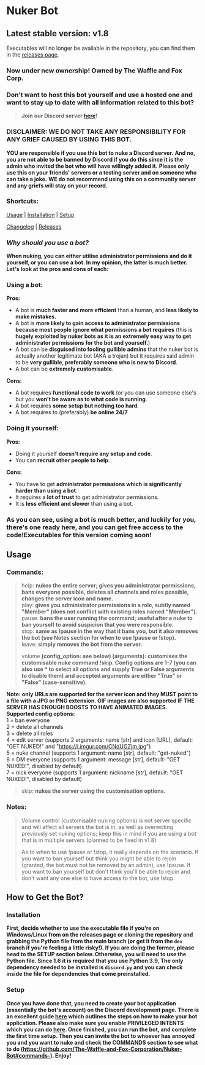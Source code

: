 # Nuker Bot

## Latest stable version: v1.8
Executables will no longer be available in the repository, you can find them in the [releases page](https://github.com/The-Waffle-and-Fox-Corporation/Nuker-Bot/releases).
### Now under new ownership! Owned by The Waffle and Fox Corp.

### Don't want to host this bot yourself and use a hosted one and want to stay up to date with all information related to this bot?
> **Join our Discord server [here](https://discord.gg/cy3Kn9MK7Z)!**

### DISCLAIMER: WE DO NOT TAKE ANY RESPONSIBILITY FOR ANY GRIEF CAUSED BY USING THIS BOT.
**YOU are responsible if you use this bot to nuke a Discord server.**
**And no, you are not able to be banned by Discord if you do this since it is the admin who invited the bot who will have willingly added it.**
**Please only use this on your friends' servers or a testing server and on someone who can take a joke.**
**WE do not recommend using this on a community server and any griefs will stay on your record.**

### Shortcuts:
[Usage](https://github.com/The-Waffle-and-Fox-Corporation/Nuker-Bot/tree/main#usage) |
[Installation](https://github.com/The-Waffle-and-Fox-Corporation/Nuker-Bot/tree/main#installation) |
[Setup](https://github.com/The-Waffle-and-Fox-Corporation/Nuker-Bot/tree/main#setup)

[Changelog](https://github.com/The-Waffle-and-Fox-Corporation/Nuker-Bot/blob/main/CHANGELOG.md) |
[Releases](https://github.com/The-Waffle-and-Fox-Corporation/Nuker-Bot/releases)

### *Why should you use a bot?* <br>
**When nuking, you can either utilise administrator permissions and do it yourself, or you can use a bot. In my opinion, the latter is much better. Let's look at the pros and cons of each:**

### Using a bot: <br>
**Pros:**
- A bot is **much faster and more efficient** than a human, and **less likely to make mistakes.**
- A bot is **more likely to gain access to administrator permissions because most people ignore what permissions a bot requires** (this is **hugely exploited by nuker bots as it is an extremely easy way to get administrator permissions for the bot and yourself.**)
- A bot can be **disguised into fooling gullible admins** that the nuker bot is actually another legitimate bot (AKA a trojan) but it requires said admin to be **very gullible, preferably someone who is new to Discord**.
- A bot can be **extremely customisable**.

**Cons:**
- A bot requires **functional code to work** (or you can use someone else's but you **won't be aware as to what code is running**.
- A bot requires **some setup but nothing too hard**.
- A bot requires to (preferably) **be online 24/7**

### Doing it yourself: <br>
**Pros:**
- Doing it yourself **doesn't require any setup and code**.
- You can **recruit other people to help**.

**Cons:**
- You have to get **administrator permissions which is significantly harder than using a bot**.
- It requires a **lot of trust** to get administrator permissions.
- It is **less efficient and slower** than using a bot.

### As you can see, using a bot is much better, and luckily for you, there's one ready here, and you can get free access to the code!**Executables for this version coming soon!**

## Usage

### Commands: <br>
> help: **nukes the entire server; gives you administrator permissions, bans everyone possible, deletes all channels and roles possible, changes the server icon and name.** <br>
> play: **gives you administrator permissions in a role, subtly named "Member" (does not conflict with existing roles named "Member").** <br>
> pause: **bans the user running the command; useful after a nuke to ban yourself to avoid suspicion that you were responsible.** <br>
> stop: **same as !pause in the way that it bans you, but it also removes the bot (see Notes section for when to use !pause or !stop).** <br>
> leave: **simply removes the bot from the server.** <br>
> 
> volume **(config_option: see below) (arguments): customises the customisable nuke command !skip. Config options are 1-7 (you can also use * to select all options and supply True or False arguments to disable them) and accepted arguments are either "True" or "False" (case-sensitive).**

**Note: only URLs are supported for the server icon and they MUST point to a file with a JPG or PNG extension. GIF images are also supported IF THE SERVER HAS ENOUGH BOOSTS TO HAVE ANIMATED IMAGES.** <br>
**Supported config options:** <br>
1 = ban everyone <br>
2 = delete all channels <br>
3 = delete all roles <br>
4 = edit server (supports 2 arguments: name [str] and icon [URL], default: "GET NUKED!" and "https://i.imgur.com/CNdUGZjm.jpg") <br>
5 = nuke channel (supports 1 argument: name [str], default: "get-nuked") <br>
6 = DM everyone (supports 1 argument: message [str], default: "GET NUKED!", disabled by default) <br>
7 = nick everyone (supports 1 argument: nickname [str], default: "GET NUKED!", disabled by default) <br>

> skip: **nukes the server using the customisation options.**

### Notes: <br>
> Volume control (customisable nuking options) is not server specific and will affect all servers the bot is in, as well as overwriting previously set nuking options; keep this in mind if you are using a bot that is in multiple servers (planned to be fixed in v1.8).
>
> As to when to use !pause or !stop, it really depends on the scenario. If you want to ban yourself but think you might be able to rejoin (granted, the bot must not be removed by an admin), use !pause. If you want to ban yourself but don't think you'll be able to rejoin and don't want any one else to have access to the bot, use !stop.

## How to Get the Bot?

### Installation
**First, decide whether to use the executable file if you're on Windows/Linux from on the releases page or cloning the repository and grabbing the Python file from the main branch (or get it from the `dev` branch if you're feeling a little risky!). If you are doing the former, please head to the SETUP section below. Otherwise, you will need to use the Python file. Since 1.6 it is required that you use Python 3.9, The only dependency needed to be installed is `discord.py` and you can check inside the file for dependencies that come preinstalled.**

### Setup
**Once you have done that, you need to create your bot application (essentially the bot's account) on the Discord development page. There is an excellent guide [here](https://discordpy.readthedocs.io/en/latest/discord.html) which outlines the steps on how to make your bot application. Please also make sure you enable PRIVILEGED INTENTS which you can do [here](https://discordpy.readthedocs.io/en/latest/intents.html#privileged-intents). 
Once finished, you can run the bot, and complete the first time setup.
Then you can invite the bot to whoever has annoyed you and you want to nuke and check the COMMANDS section to see what to do (https://github.com/The-Waffle-and-Fox-Corporation/Nuker-Bot#commands-). Enjoy!**
